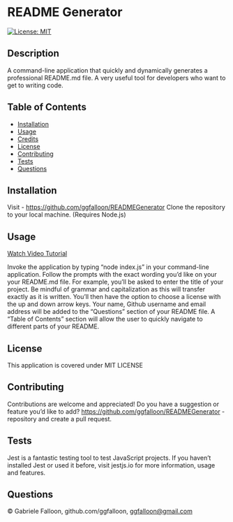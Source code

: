 # README Generator
  [![License: MIT](https://img.shields.io/badge/License-MIT-yellow.svg)](https://opensource.org/licenses/MIT)
    
## Description
A command-line application that quickly and dynamically generates a professional README.md file. A very useful tool for developers who want to get to writing code.

## Table of Contents
* [Installation](#installation)
* [Usage](#usage)
* [Credits](#credits)
* [License](#license)
* [Contributing](#contributing)
* [Tests](#tests)
* [Questions](#questions)

## Installation
Visit - https://github.com/ggfalloon/READMEGenerator Clone the repository to your local machine. (Requires Node.js)

## Usage

[Watch Video Tutorial](https://drive.google.com/file/d/1pJsFqQaoYjcNOrClGXOMYWy2aId569tt/view?usp=sharing)

Invoke the application by typing “node index.js” in your command-line application. Follow the prompts with the exact wording you’d like on your your README.md file. For example, you’ll be asked to enter the title of your project. Be mindful of grammar and capitalization as this will transfer exactly as it is written. You’ll then have the option to choose a license with the up and down arrow keys. Your name, Github username and email address will be added to the “Questions” section of your README file. A “Table of Contents” section will allow the user to quickly navigate to different parts of your README.

## License
This application is covered under MIT LICENSE

## Contributing
Contributions are welcome and appreciated! Do you have a suggestion or feature you’d like to add? https://github.com/ggfalloon/READMEGenerator - repository and create a pull request.

## Tests
Jest is a fantastic testing tool to test JavaScript projects. If you haven’t installed Jest or used it before, visit jestjs.io for more information, usage and features.

## Questions
&copy; Gabriele Falloon, github.com/ggfalloon, ggfalloon@gmail.com
